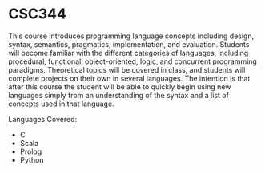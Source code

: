# CSC344

This course introduces programming language concepts including design, syntax, semantics, pragmatics, implementation, and evaluation. Students will become familiar with the different categories of languages, including procedural, functional, object-oriented, logic, and concurrent programming paradigms. Theoretical topics will be covered in class, and students will complete projects on their own in several languages. The intention is that after this course the student will be able to quickly begin using new languages simply from an understanding of the syntax and a list of concepts used in that language.

Languages Covered:
* C
* Scala
* Prolog
* Python
